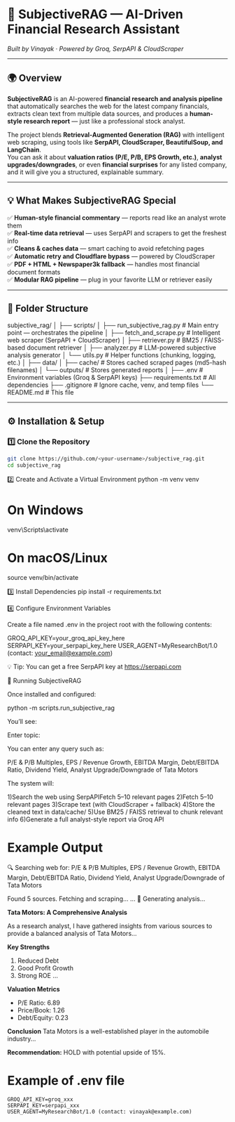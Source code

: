 # 🧠 SubjectiveRAG — AI-Driven Financial Research Assistant  
*Built by Vinayak · Powered by Groq, SerpAPI & CloudScraper*

---

## 🌍 Overview

**SubjectiveRAG** is an AI-powered **financial research and analysis pipeline** that automatically searches the web for the latest company financials, extracts clean text from multiple data sources, and produces a **human-style research report** — just like a professional stock analyst.

The project blends **Retrieval-Augmented Generation (RAG)** with intelligent web scraping, using tools like **SerpAPI, CloudScraper, BeautifulSoup, and LangChain**.  
You can ask it about **valuation ratios (P/E, P/B, EPS Growth, etc.)**, **analyst upgrades/downgrades**, or even **financial surprises** for any listed company, and it will give you a structured, explainable summary.

---

## 💡 What Makes SubjectiveRAG Special

✅ **Human-style financial commentary** — reports read like an analyst wrote them  
✅ **Real-time data retrieval** — uses SerpAPI and scrapers to get the freshest info  
✅ **Cleans & caches data** — smart caching to avoid refetching pages  
✅ **Automatic retry and Cloudflare bypass** — powered by CloudScraper  
✅ **PDF + HTML + Newspaper3k fallback** — handles most financial document formats  
✅ **Modular RAG pipeline** — plug in your favorite LLM or retriever easily  

---

## 🧱 Folder Structure


subjective_rag/
│
├── scripts/
│ ├── run_subjective_rag.py # Main entry point — orchestrates the pipeline
│ ├── fetch_and_scrape.py # Intelligent web scraper (SerpAPI + CloudScraper)
│ ├── retriever.py # BM25 / FAISS-based document retriever
│ ├── analyzer.py # LLM-powered subjective analysis generator
│ └── utils.py # Helper functions (chunking, logging, etc.)
│
├── data/
│ ├── cache/ # Stores cached scraped pages (md5-hash filenames)
│ └── outputs/ # Stores generated reports
│
├── .env # Environment variables (Groq & SerpAPI keys)
├── requirements.txt # All dependencies
├── .gitignore # Ignore cache, venv, and temp files
└── README.md # This file


---

## ⚙️ Installation & Setup

### 1️⃣ Clone the Repository
```bash
git clone https://github.com/<your-username>/subjective_rag.git
cd subjective_rag
```

2️⃣ Create and Activate a Virtual Environment
python -m venv venv
# On Windows
venv\Scripts\activate
# On macOS/Linux
source venv/bin/activate

3️⃣ Install Dependencies
pip install -r requirements.txt

4️⃣ Configure Environment Variables

Create a file named .env in the project root with the following contents:

GROQ_API_KEY=your_groq_api_key_here
SERPAPI_KEY=your_serpapi_key_here
USER_AGENT=MyResearchBot/1.0 (contact: your_email@example.com)


💡 Tip:
You can get a free SerpAPI key at https://serpapi.com

🚀 Running SubjectiveRAG

Once installed and configured:

python -m scripts.run_subjective_rag


You’ll see:

Enter topic:


You can enter any query such as:

P/E & P/B Multiples, EPS / Revenue Growth, EBITDA Margin, Debt/EBITDA Ratio, Dividend Yield, Analyst Upgrade/Downgrade of Tata Motors


The system will:

1)Search the web using SerpAPIFetch 5–10 relevant pages
2)Fetch 5–10 relevant pages
3)Scrape text (with CloudScraper + fallback)
4)Store the cleaned text in data/cache/
5)Use BM25 / FAISS retrieval to chunk relevant info
6)Generate a full analyst-style report via Groq API

# Example Output

🔍 Searching web for: P/E & P/B Multiples, EPS / Revenue Growth, EBITDA Margin, Debt/EBITDA Ratio, Dividend Yield, Analyst Upgrade/Downgrade of Tata Motors

Found 5 sources.
Fetching and scraping...
...
🧠 Generating analysis...

**Tata Motors: A Comprehensive Analysis**

As a research analyst, I have gathered insights from various sources to provide a balanced analysis of Tata Motors...

**Key Strengths**
1. Reduced Debt
2. Good Profit Growth
3. Strong ROE
...

**Valuation Metrics**
- P/E Ratio: 6.89
- Price/Book: 1.26
- Debt/Equity: 0.23

**Conclusion**
Tata Motors is a well-established player in the automobile industry...

**Recommendation:** HOLD with potential upside of 15%.

# Example of .env file
```
GROQ_API_KEY=groq_xxx
SERPAPI_KEY=serpapi_xxx
USER_AGENT=MyResearchBot/1.0 (contact: vinayak@example.com)
```
